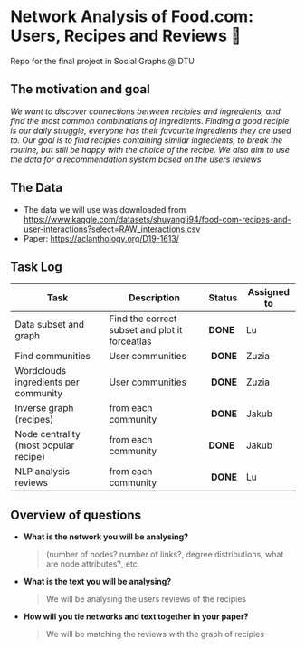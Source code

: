 # Network Analysis of Food.com: Users, Recipes and Reviews 🥘
Repo for the final project in Social Graphs @ DTU

## The motivation and goal 

_We want to discover connections between recipies and ingredients, and find the most common combinations of ingredients. Finding a good recipie is our daily struggle, everyone has their favourite ingredients they are used to. Our goal is to find recipies containing similar ingredients, to break the routine, but still be happy with the choice of the recipe. We also aim to use the data for a recommendation system based on the users reviews_ 

## The Data 

- The data we will use was downloaded from https://www.kaggle.com/datasets/shuyangli94/food-com-recipes-and-user-interactions?select=RAW_interactions.csv
- Paper: https://aclanthology.org/D19-1613/


## Task Log

| **Task** | **Description** | **Status** | **Assigned to** |
| --- | --- | -- | -- |
| Data subset and graph | Find the correct subset and plot it forceatlas | **DONE** | Lu |
| Find communities | User communities | **DONE** | Zuzia |
| Wordclouds ingredients per community | User communities | **DONE** | Zuzia |
| Inverse graph (recipes) | from each community| **DONE** | Jakub|
| Node centrality (most popular recipe) | from each community |**DONE**| Jakub|
| NLP analysis reviews | from each community | **DONE** | Lu |


## Overview of questions

* **What is the network you will be analysing?**
  > (number of nodes? number of links?, degree distributions, what are node attributes?, etc. 
* **What is the text you will be analysing?**
  > We will be analysing the users reviews of the recipies 
* **How will you tie networks and text together in your paper?**
  > We will be matching the reviews with the graph of recipies 






